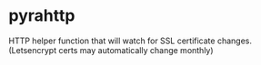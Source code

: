 # pyrahttp
HTTP helper function that will watch for SSL certificate changes. (Letsencrypt certs may automatically change monthly)
